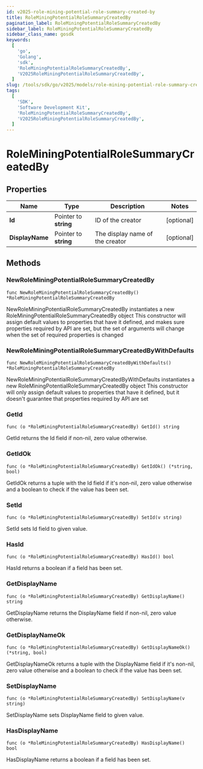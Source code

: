 ```yaml
---
id: v2025-role-mining-potential-role-summary-created-by
title: RoleMiningPotentialRoleSummaryCreatedBy
pagination_label: RoleMiningPotentialRoleSummaryCreatedBy
sidebar_label: RoleMiningPotentialRoleSummaryCreatedBy
sidebar_class_name: gosdk
keywords:
  [
    'go',
    'Golang',
    'sdk',
    'RoleMiningPotentialRoleSummaryCreatedBy',
    'V2025RoleMiningPotentialRoleSummaryCreatedBy',
  ]
slug: /tools/sdk/go/v2025/models/role-mining-potential-role-summary-created-by
tags:
  [
    'SDK',
    'Software Development Kit',
    'RoleMiningPotentialRoleSummaryCreatedBy',
    'V2025RoleMiningPotentialRoleSummaryCreatedBy',
  ]
---
```


# RoleMiningPotentialRoleSummaryCreatedBy

## Properties

| Name | Type | Description | Notes |
| --- | --- | --- | --- |
| **Id** | Pointer to **string** | ID of the creator | [optional] |
| **DisplayName** | Pointer to **string** | The display name of the creator | [optional] |

## Methods

### NewRoleMiningPotentialRoleSummaryCreatedBy

`func NewRoleMiningPotentialRoleSummaryCreatedBy() *RoleMiningPotentialRoleSummaryCreatedBy`

NewRoleMiningPotentialRoleSummaryCreatedBy instantiates a new RoleMiningPotentialRoleSummaryCreatedBy object This constructor will assign default values to properties that have it defined, and makes sure properties required by API are set, but the set of arguments will change when the set of required properties is changed

### NewRoleMiningPotentialRoleSummaryCreatedByWithDefaults

`func NewRoleMiningPotentialRoleSummaryCreatedByWithDefaults() *RoleMiningPotentialRoleSummaryCreatedBy`

NewRoleMiningPotentialRoleSummaryCreatedByWithDefaults instantiates a new RoleMiningPotentialRoleSummaryCreatedBy object This constructor will only assign default values to properties that have it defined, but it doesn't guarantee that properties required by API are set

### GetId

`func (o *RoleMiningPotentialRoleSummaryCreatedBy) GetId() string`

GetId returns the Id field if non-nil, zero value otherwise.

### GetIdOk

`func (o *RoleMiningPotentialRoleSummaryCreatedBy) GetIdOk() (*string, bool)`

GetIdOk returns a tuple with the Id field if it's non-nil, zero value otherwise and a boolean to check if the value has been set.

### SetId

`func (o *RoleMiningPotentialRoleSummaryCreatedBy) SetId(v string)`

SetId sets Id field to given value.

### HasId

`func (o *RoleMiningPotentialRoleSummaryCreatedBy) HasId() bool`

HasId returns a boolean if a field has been set.

### GetDisplayName

`func (o *RoleMiningPotentialRoleSummaryCreatedBy) GetDisplayName() string`

GetDisplayName returns the DisplayName field if non-nil, zero value otherwise.

### GetDisplayNameOk

`func (o *RoleMiningPotentialRoleSummaryCreatedBy) GetDisplayNameOk() (*string, bool)`

GetDisplayNameOk returns a tuple with the DisplayName field if it's non-nil, zero value otherwise and a boolean to check if the value has been set.

### SetDisplayName

`func (o *RoleMiningPotentialRoleSummaryCreatedBy) SetDisplayName(v string)`

SetDisplayName sets DisplayName field to given value.

### HasDisplayName

`func (o *RoleMiningPotentialRoleSummaryCreatedBy) HasDisplayName() bool`

HasDisplayName returns a boolean if a field has been set.
